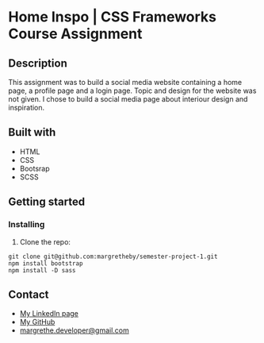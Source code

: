 # Home Inspo | CSS Frameworks Course Assignment


## Description
This assignment was to build a social media website containing a home page, a profile page and a login page. Topic and design for the website was not given. I chose to build a social media page about interiour design and inspiration.

## Built with
- HTML
- CSS
- Bootsrap
- SCSS

## Getting started
### Installing
1. Clone the repo:

``` 
git clone git@github.com:margretheby/semester-project-1.git
npm install bootstrap
npm install -D sass
```

## Contact
- <a href="https://www.linkedin.com/in/margrethe-by-6abb98226/">My LinkedIn page</a>
- <a href="https://github.com/margretheby">My GitHub</a>
- <a href="mailto:margrethe.developer@gmail.com">margrethe.developer@gmail.com</a>